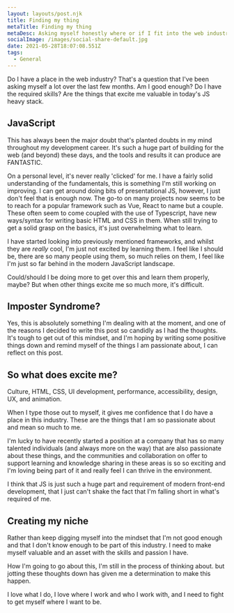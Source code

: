 ```yaml
---
layout: layouts/post.njk
title: Finding my thing
metaTitle: Finding my thing
metaDesc: Asking myself honestly where or if I fit into the web industry
socialImage: /images/social-share-default.jpg
date: 2021-05-28T18:07:08.551Z
tags:
  - General
---
```

Do I have a place in the web industry? That's a question that I've been asking myself a lot over the last few months. Am I good enough? Do I have the required skills? Are the things that excite me valuable in today's JS heavy stack.

## JavaScript
This has always been the major doubt that's planted doubts in my mind throughout my development career. It's such a huge part of building for the web (and beyond) these days, and the tools and results it can produce are FANTASTIC.

On a personal level, it's never really 'clicked' for me. I have a fairly solid understanding of the fundamentals, this is something I'm still working on improving. I can get around doing bits of presentational JS, however, I just don't feel that is enough now. The go-to on many projects now seems to be to reach for a popular framework such as Vue, React to name but a couple. These often seem to come coupled with the use of Typescript, have new ways/syntax for writing basic HTML and CSS in them. When still trying to get a solid grasp on the basics, it's just overwhelming what to learn.

I have started looking into previously mentioned frameworks, and whilst they are _really_ cool, I'm just not excited by learning them. I feel like I should be, there are so many people using them, so much relies on them, I feel like I'm just so far behind in the modern JavaScript landscape.

Could/should I be doing more to get over this and learn them properly, maybe? But when other things excite me so much more, it's difficult.

## Imposter Syndrome?
Yes, this is absolutely something I'm dealing with at the moment, and one of the reasons I decided to write this post so candidly as I had the thoughts. It's tough to get out of this mindset, and I'm hoping by writing some positive things down and remind myself of the things I am passionate about, I can reflect on this post.

## So what does excite me?
Culture, HTML, CSS, UI development, performance, accessibility, design, UX, and animation.

When I type those out to myself, it gives me confidence that I do have a place in this industry. These are the things that I am so passionate about and mean so much to me.

I'm lucky to have recently started a position at a company that has so many talented individuals (and always more on the way) that are also passionate about these things, and the communities and collaboration on offer to support learning and knowledge sharing in these areas is so so exciting and I'm loving being part of it and really feel I can thrive in the environment.

I think that JS is just such a huge part and requirement of modern front-end development, that I just can't shake the fact that I'm falling short in what's required of me.

## Creating my niche
Rather than keep digging myself into the mindset that I'm not good enough and that I don't know enough to be part of this industry. I need to make myself valuable and an asset with the skills and passion I have.

How I'm going to go about this, I'm still in the process of thinking about. but jotting these thoughts down has given me a determination to make this happen.

I love what I do, I love where I work and who I work with, and I need to fight to get myself where I want to be.
